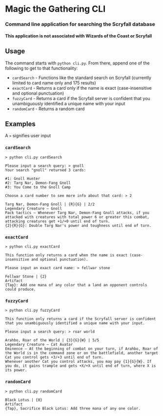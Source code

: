# Magic the Gathering CLI
### Command line application for searching the Scryfall database
#### This application is not associated with Wizards of the Coast or Scryfall

## Usage
The command starts with `python cli.py`. From there, append one of the following to get to that functionality:

* `cardSearch` - Functions like the standard search on Scryfall (currently limited to card name only and 175 results)
* `exactCard` - Returns a card only if the name is exact (case-insensitive and optional punctuation)
* `fuzzyCard` - Returns a card if the Scryfall server is confident that you unambiguously identified a unique name with your input
* `randomCard` - Returns a random card

## Examples
A `>` signifies user input

### `cardSearch`
```
> python cli.py cardSearch

Please input a search query: > gnoll
Your search "gnoll" returned 3 cards:

#1: Gnoll Hunter
#2: Targ Nar, Demon-Fang Gnoll
#3: You Come to the Gnoll Camp

Choose a card number to see more info about that card: > 2

Targ Nar, Demon-Fang Gnoll | {R}{G} | 2/2
Legendary Creature — Gnoll
Pack tactics — Whenever Targ Nar, Demon-Fang Gnoll attacks, if you attacked with creatures with total power 6 or greater this combat, attacking creatures get +1/+0 until end of turn.
{2}{R}{G}: Double Targ Nar's power and toughness until end of turn.
```

### `exactCard`
```
> python cli.py exactCard

This function only returns a card when the name is exact (case-insensitive and optional punctuation).

Please input an exact card name: > fellwar stone

Fellwar Stone | {2}
Artifact
{Tap}: Add one mana of any color that a land an opponent controls could produce.
```

### `fuzzyCard`
```
> python cli.py fuzzyCard

This function only returns a card if the Scryfall server is confident that you unambiguously identified a unique name with your input.

Please input a search query: > roar world

Arahbo, Roar of the World | {3}{G}{W} | 5/5
Legendary Creature — Cat Avatar
Eminence — At the beginning of combat on your turn, if Arahbo, Roar of the World is in the command zone or on the battlefield, another target Cat you control gets +3/+3 until end of turn.
Whenever another Cat you control attacks, you may pay {1}{G}{W}. If you do, it gains trample and gets +X/+X until end of turn, where X is its power.
```

### `randomCard`
```
> python cli.py randomCard

Black Lotus | {0}
Artifact
{Tap}, Sacrifice Black Lotus: Add three mana of any one color.
```
